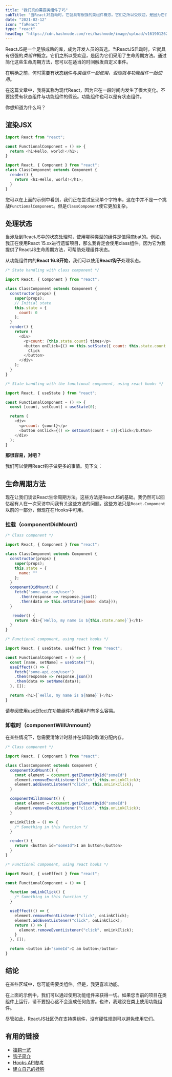 ```yaml
---
title: "我们真的需要类组件了吗"
subTitle: "当ReactJS启动时，它就具有很强的类组件概念。它们之所以受欢迎，是因为它们采用了生命周期方法。通过简化这些生命周期方法，您可以在适当的时间触发自定义事件"
date: "2021-02-12"
icon: "faReact"
type: "react"
headImg: "https://cdn.hashnode.com/res/hashnode/image/upload/v1619012628312/ZMBCQQsKI.jpeg?w=1600&h=840&fit=crop&crop=entropy&auto=compre"
---
```


ReactJS是一个足够成熟的库，成为开发人员的首选。当ReactJS启动时，它就具有很强的*类组件*概念。它们之所以受欢迎，是因为它们采用了生命周期方法。通过简化这些生命周期方法，您可以在适当的时间触发自定义事件。

在明确之前，何时需要有状态组件与*类组件一起使用，*否则就与*功能组件一起使用*。

在这篇文章中，我将其称为现代React，因为它在一段时间内发生了很大变化。不要接受有状态组件与功能组件的假设。功能组件也可以是有状态组件。

你想知道为什么吗？

## 渲染JSX

```js
import React from "react";

const FunctionalComponent = () => {
  return <h1>Hello, world!</h1>;
}
```

```js
import React, { Component } from "react";
class ClassComponent extends Component {
  render() {
    return <h1>Hello, world!</h1>;
  }
}
```

您可以在上面的示例中看到，我们正在尝试呈现单个字符串，这在中并不是一个挑战`FunctionalComponent`。但是`ClassComponent`使它更加复杂。

## 处理状态

当涉及到ReactJS中的状态处理时，使用哪种类型的组件是值得商bat的。例如，我正在使用React 15.xx进行遗留项目，那么我肯定会使用class组件。因为它为我提供了ReactJS生命周期方法，可帮助处理组件状态。

从功能组件内的**React 16.8开始**，我们可以使用**React钩子**处理状态。

```js
/* State handling with class component */

import React, { Component } from "react";

class ClassComponent extends Component {
  constructor(props) {
    super(props);
    // Initial state
    this.state = {
      count: 0
    };
  }
  render() {
    return (
      <div>
        <p>count: {this.state.count} times</p>
        <button onClick={() => this.setState({ count: this.state.count + 1 })}>
          Click
        </button>
      </div>
    );
  }
}
```



```js
/* State handling with the functional component, using react hooks */

import React, { useState } from "react";

const FunctionalComponent = () => {
  const [count, setCount] = useState(0);

  return (
    <div>
      <p>count: {count}</p>
      <button onClick={() => setCount(count + 1)}>Click</button>
    </div>
  );
}
```

**那很容易，对吧？**

我们可以使用React钩子做更多的事情。见下文：

## 生命周期方法

现在让我们谈谈React生命周期方法。这些方法是ReactJS的基础。我仍然可以回忆起有人在一次采访中问我有关这些方法的问题。这些方法只是`React.Component`以前的一部分，但现在在Hooks中可用。

### 挂载（componentDidMount）

```js
/* Class component */

import React, { Component } from "react";

class ClassComponent extends Component {
  constructor(props) {
    super(props);
    this.state = {
      name: ""
    };
  }
  componentDidMount() {
    fetch('some-api.com/user')
      .then(response => response.json())
      .then(data => this.setState({name: data}));
  }

   render() {
    return <h1>{`Hello, my name is ${this.state.name}`}</h1>
  }
}
```



```js
/* Functional component, using react hooks */

import React, { useState, useEffect } from "react";

const FunctionalComponent = () => {
  const [name, setName] = useState("");
  useEffect(() => {
    fetch('some-api.com/user')
    .then(response => response.json())
    .then(data => setName(data));
  }, []);

  return <h1>{`Hello, my name is ${name}`}</h1>
}
```

请参阅使用[useEffect](https://reactjs.org/docs/hooks-reference.html#useeffect)在功能组件内调用API有多么容易。

### 卸载时（componentWillUnmount）

在某些情况下，您需要清除计时器并在卸载时取消分配内存。

```js
/* Class component */

import React, { Component } from "react";

class ClassComponent extends Component {
  componentDidMount() {
    const element = document.getElementById("someId")
    element.removeEventListener("click", this.onLinkClick);
    element.addEventListener("click", this.onLinkClick);
  }

  componentWillUnmount() {
    const element = document.getElementById("someId")
    element.removeEventListener("click", this.onLinkClick);
  }

  onLinkClick = () => {
    /* Something in this function */
  }

  render() {
    return <button id="someId">I am button</button>
  }
}
```



```js
/* Functional component, using react hooks */

import React, { useEffect } from "react";

const FunctionalComponent = () => {

  function onLinkClick() {
    /* Something in this function */
  }

  useEffect(() => {
    element.removeEventListener("click", onLinkClick);
    element.addEventListener("click", onLinkClick);
    return () => {
      element.removeEventListener("click", onLinkClick);
    }
  }, []);

  return <button id="someId">I am button</button>
}
```

## 结论

在某些区域中，您可能需要类组件。但是，我更喜欢功能。

在上面的示例中，我们可以通过使用功能组件来获得一切。如果您当前的项目在类组件上运行，请不要担心这不会造成任何危害。也许，我建议在类上使用功能组件。

尽管如此，ReactJS社区仍在支持类组件，没有硬性规则可以避免使用它们。

## 有用的链接

- [挂钩一览](https://reactjs.org/docs/hooks-overview.html)
- [钩子简介](https://reactjs.org/docs/hooks-intro.html)
- [Hooks API参考](https://reactjs.org/docs/hooks-reference.html)
- [建立自己的挂钩](https://reactjs.org/docs/hooks-custom.html)